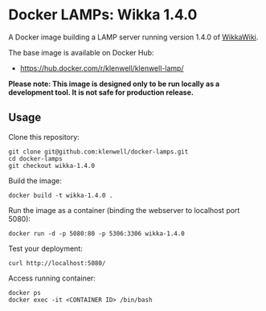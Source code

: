 # Docker LAMPs: Wikka 1.4.0

A Docker image building a LAMP server running version 1.4.0 of [WikkaWiki](https://github.com/wikkawik/WikkaWiki).

The base image is available on Docker Hub:

- https://hub.docker.com/r/klenwell/klenwell-lamp/

**Please note: This image is designed only to be run locally as a development tool. It is not safe for production release.**


## Usage

Clone this repository:

    git clone git@github.com:klenwell/docker-lamps.git
    cd docker-lamps
    git checkout wikka-1.4.0

Build the image:

    docker build -t wikka-1.4.0 .

Run the image as a container (binding the webserver to localhost port 5080):

    docker run -d -p 5080:80 -p 5306:3306 wikka-1.4.0

Test your deployment:

	curl http://localhost:5080/

Access running container:

    docker ps
    docker exec -it <CONTAINER ID> /bin/bash
